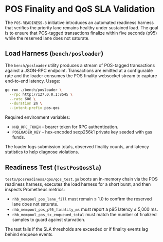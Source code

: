 # POS Finality and QoS SLA Validation

The `POS-READINESS-3` initiative introduces an automated readiness harness that verifies the
priority lane remains healthy under sustained load. The goal is to ensure that POS-tagged
transactions finalize within five seconds (p95) while the reserved lane does not saturate.

## Load Harness (`bench/posloader`)

The `bench/posloader` utility produces a stream of POS-tagged transactions against a JSON-RPC
endpoint. Transactions are emitted at a configurable rate and the loader consumes the POS finality
websocket stream to capture end-to-end latency. Usage:

```bash
go run ./bench/posloader \
  --rpc http://127.0.0.1:8545 \
  --rate 600 \
  --duration 2m \
  --intent-prefix pos-qos
```

Required environment variables:

- `NHB_RPC_TOKEN` – bearer token for RPC authentication.
- `POSLOADER_KEY` – hex-encoded secp256k1 private key seeded with gas funds.

The loader logs submission totals, observed finality counts, and latency statistics to help diagnose
violations.

## Readiness Test (`TestPosQosSla`)

`tests/posreadiness/qos/qos_test.go` boots an in-memory chain via the POS readiness harness,
executes the load harness for a short burst, and then inspects Prometheus metrics:

- `nhb_mempool_pos_lane_fill` must remain ≤ 1.0 to confirm the reserved lane does not saturate.
- `nhb_mempool_pos_p95_finality_ms` must report a p95 latency ≤ 5,000 ms.
- `nhb_mempool_pos_tx_enqueued_total` must match the number of finalized samples to guard against
  starvation.

The test fails if the SLA thresholds are exceeded or if finality events lag behind enqueue events.
